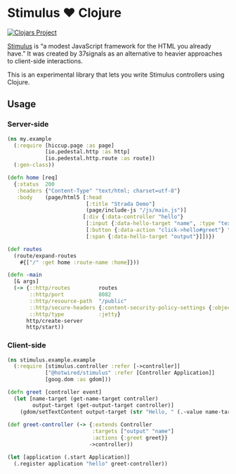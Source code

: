 # Stimulus ❤️ Clojure
[![Clojars Project](https://img.shields.io/clojars/v/com.github.qmoya/stimulus.svg)](https://clojars.org/com.github.qmoya/stimulus)

[Stimulus](https://stimulus.hotwired.dev) is “a modest JavaScript framework for the HTML you already have.”
It was created by 37signals as an alternative to heavier approaches
to client-side interactions.

This is an experimental library that lets you write Stimulus controllers
using Clojure.

## Usage

### Server-side

```clojure
(ns my.example
  (:require [hiccup.page :as page]
            [io.pedestal.http :as http]
            [io.pedestal.http.route :as route])
  (:gen-class))

(defn home [req]
  {:status  200
   :headers {"Content-Type" "text/html; charset=utf-8"}
   :body    (page/html5 [:head
                         [:title "Strada Demo"]
                         (page/include-js "/js/main.js")]
                        [:div {:data-controller "hello"}
                         [:input {:data-hello-target "name", :type "text"}]
                         [:button {:data-action "click->hello#greet"} "Hello"]
                         [:span {:data-hello-target "output"}]])})

(def routes
  (route/expand-routes
    #{["/" :get home :route-name :home]}))

(defn -main
  [& args]
  (-> {::http/routes         routes
       ::http/port           8082
       ::http/resource-path  "/public"
       ::http/secure-headers {:content-security-policy-settings {:object-src "none"}}
       ::http/type           :jetty}
      http/create-server
      http/start))
```

### Client-side

```clojure
(ns stimulus.example.example
  (:require [stimulus.controller :refer [->controller]]
            ["@hotwired/stimulus" :refer [Controller Application]]
            [goog.dom :as gdom]))

(defn greet [controller event]
  (let [name-target (get-name-target controller)
        output-target (get-output-target controller)]
    (gdom/setTextContent output-target (str "Hello, " (.-value name-target)))))
  
(def greet-controller (-> {:extends Controller
                           :targets ["output" "name"]
                           :actions {:greet greet}}
                          ->controller))

(let [application (.start Application)]
  (.register application "hello" greet-controller))
```
